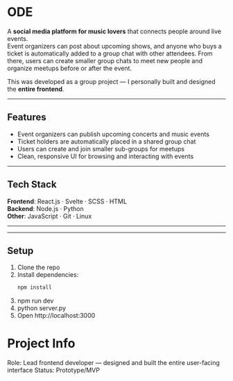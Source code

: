 # ODE 

A **social media platform for music lovers** that connects people around live events.  
Event organizers can post about upcoming shows, and anyone who buys a ticket is automatically added to a group chat with other attendees. From there, users can create smaller group chats to meet new people and organize meetups before or after the event.  

This was developed as a group project — I personally built and designed the **entire frontend**.  

---

## Features
- Event organizers can publish upcoming concerts and music events  
- Ticket holders are automatically placed in a shared group chat  
- Users can create and join smaller sub-groups for meetups  
- Clean, responsive UI for browsing and interacting with events  

---

## Tech Stack
**Frontend**: React.js · Svelte · SCSS · HTML  
**Backend**: Node.js · Python  
**Other**: JavaScript · Git · Linux  

---

---

## Setup
1. Clone the repo  
2. Install dependencies:  
   ```bash
   npm install
3. npm run dev
4. python server.py
5. Open http://localhost:3000

# Project Info
Role: Lead frontend developer — designed and built the entire user-facing interface
Status: Prototype/MVP



